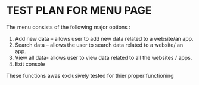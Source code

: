 # TEST PLAN FOR MENU PAGE 

The  menu consists of the following major options : 
1.	Add new data – allows user to add new data related to a website/an app.
2.	Search data – allows the user to search data related to a website/ an app.
3.	View all data- allows user to view data related to all the websites / apps.
4.	Exit console 

These functions awas exclusively tested for thier proper functioning
